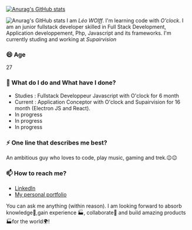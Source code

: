 [![Anurag's GitHub stats](https://github-readme-stats.vercel.app/api?username=Wolff51)](https://github.com/anuraghazra/github-readme-stats)

![Anurag's GitHub stats](https://github-readme-stats.vercel.app/api?username=Wolff51&hide=contribs,prs)
I am _Léo WOlff_. I'm learning code with _O'clock_. I am an junior fullstack developer skilled in Full Stack Development, Application developpement, Php, Javascript and its frameworks. I'm currently studing and working at _Supairvision_

### 😄 Age
27

### 🌱 What do I do and What have I done? 

- Studies : Fullstack Developpeur Javascript with O'clock for 6 month
- Current : Application Conceptor with O'clock and Supairvision for 16 month (Electron JS and React).
- In progress
- In progress
- In progress



### ⚡ One line that describes me best? 
An ambitious guy who loves to code, play music, gaming and trek.😉😉

### 📫 How to reach me?
- [LinkedIn](https://www.linkedin.com/in/Wolff51/) 
- [My personal portfolio](Incomming) 


You can ask me anything (within reason). I am looking forward to absorb knowledge🧠,gain experience 🏭, collaborate🤝 and build amazing products 🏭for the world🌍!


